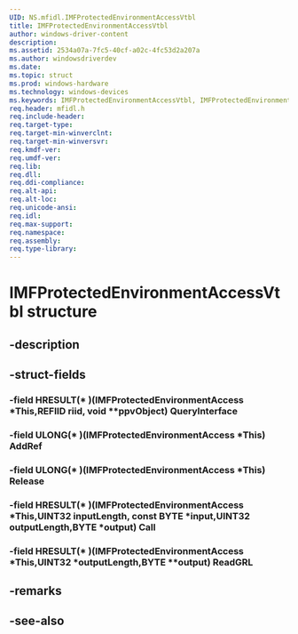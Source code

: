 ```yaml
---
UID: NS.mfidl.IMFProtectedEnvironmentAccessVtbl
title: IMFProtectedEnvironmentAccessVtbl
author: windows-driver-content
description: 
ms.assetid: 2534a07a-7fc5-40cf-a02c-4fc53d2a207a
ms.author: windowsdriverdev
ms.date: 
ms.topic: struct
ms.prod: windows-hardware
ms.technology: windows-devices
ms.keywords: IMFProtectedEnvironmentAccessVtbl, IMFProtectedEnvironmentAccessVtbl
req.header: mfidl.h
req.include-header:
req.target-type:
req.target-min-winverclnt:
req.target-min-winversvr:
req.kmdf-ver:
req.umdf-ver:
req.lib:
req.dll:
req.ddi-compliance:
req.alt-api:
req.alt-loc:
req.unicode-ansi:
req.idl:
req.max-support:
req.namespace:
req.assembly:
req.type-library:
---
```


# IMFProtectedEnvironmentAccessVtbl structure

## -description



## -struct-fields

### -field HRESULT(* )(IMFProtectedEnvironmentAccess *This,REFIID riid, void **ppvObject) QueryInterface			
 	
### -field ULONG(* )(IMFProtectedEnvironmentAccess *This) AddRef			
 	
### -field ULONG(* )(IMFProtectedEnvironmentAccess *This) Release			
 	
### -field HRESULT(* )(IMFProtectedEnvironmentAccess *This,UINT32 inputLength, const BYTE *input,UINT32 outputLength,BYTE *output) Call			
 	
### -field HRESULT(* )(IMFProtectedEnvironmentAccess *This,UINT32 *outputLength,BYTE **output) ReadGRL			
 	
## -remarks

## -see-also